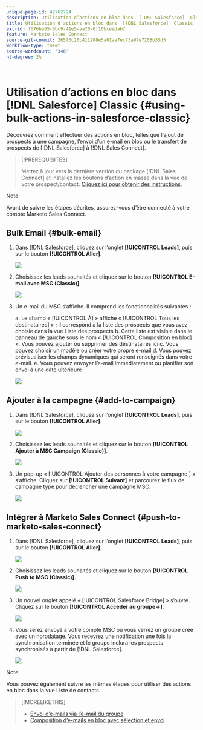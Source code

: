 ```yaml
---
unique-page-id: 42762794
description: Utilisation d’actions en bloc dans  [!DNL Salesforce]  Classic - Documents Marketo - Documentation du produit
title: Utilisation d’actions en bloc dans  [!DNL Salesforce]  Classic
exl-id: f676ba65-6bc9-41e5-aa70-0f10bceedab7
feature: Marketo Sales Connect
source-git-commit: 26573c20c411208e5a01aa7ec73a97e7208b35d5
workflow-type: tm+mt
source-wordcount: '346'
ht-degree: 2%

---
```


# Utilisation d’actions en bloc dans [!DNL Salesforce] Classic {#using-bulk-actions-in-salesforce-classic}

Découvrez comment effectuer des actions en bloc, telles que l’ajout de prospects à une campagne, l’envoi d’un e-mail en bloc ou le transfert de prospects de [!DNL Salesforce] à [!DNL Sales Connect].

>[!PREREQUISITES]
>
>Mettez à jour vers la dernière version du package [!DNL Sales Connect] et installez les boutons d’action en masse dans la vue de votre prospect/contact. [Cliquez ici pour obtenir des instructions](https://s3.amazonaws.com/tout-user-store/salesforce/assets/Marketo+Sales+Engage+For+Salesforce_+Installation+and+Success+Guide.pdf).

>[!NOTE]
>
>Avant de suivre les étapes décrites, assurez-vous d’être connecté à votre compte Marketo Sales Connect.

## Bulk Email {#bulk-email}

1. Dans [!DNL Salesforce], cliquez sur l’onglet **[!UICONTROL Leads]**, puis sur le bouton **[!UICONTROL Aller]**.

   ![](assets/one-5.png)

1. Choisissez les leads souhaités et cliquez sur le bouton **[!UICONTROL E-mail avec MSC (Classic)]**.

   ![](assets/two-5.png)

1. Un e-mail du MSC s’affiche. Il comprend les fonctionnalités suivantes :

   a. Le champ « [!UICONTROL À] » affiche « [!UICONTROL Tous les destinataires] » ; il correspond à la liste des prospects que vous avez choisie dans la vue Liste des prospects
b. Cette liste est visible dans le panneau de gauche sous le nom « [!UICONTROL Composition en bloc] ». Vous pouvez ajouter ou supprimer des destinataires ici
c. Vous pouvez choisir un modèle ou créer votre propre e-mail
d. Vous pouvez prévisualiser les champs dynamiques qui seront renseignés dans votre e-mail.
e. Vous pouvez envoyer l’e-mail immédiatement ou planifier son envoi à une date ultérieure

   ![](assets/three-4.png)

## Ajouter à la campagne {#add-to-campaign}

1. Dans [!DNL Salesforce], cliquez sur l’onglet **[!UICONTROL Leads]**, puis sur le bouton **[!UICONTROL Aller]**.

   ![](assets/four-3.png)

1. Choisissez les leads souhaités et cliquez sur le bouton **[!UICONTROL Ajouter à MSC Campaign (Classic)]**.

   ![](assets/five-3.png)

1. Un pop-up « [!UICONTROL  Ajouter des personnes à votre campagne ] » s’affiche. Cliquez sur **[!UICONTROL Suivant]** et parcourez le flux de campagne type pour déclencher une campagne MSC.

   ![](assets/six.png)

## Intégrer à Marketo Sales Connect {#push-to-marketo-sales-connect}

1. Dans [!DNL Salesforce], cliquez sur l’onglet **[!UICONTROL Leads]**, puis sur le bouton **[!UICONTROL Aller]**.

   ![](assets/seven-1.png)

1. Choisissez les leads souhaités et cliquez sur le bouton **[!UICONTROL Push to MSC (Classic)]**.

   ![](assets/eight-1.png)

1. Un nouvel onglet appelé « [!UICONTROL Salesforce Bridge] » s’ouvre. Cliquez sur le bouton **[!UICONTROL Accéder au groupe→]**.

   ![](assets/nine-1.png)

1. Vous serez envoyé à votre compte MSC où vous verrez un groupe créé avec un horodatage. Vous recevrez une notification une fois la synchronisation terminée et le groupe inclura les prospects synchronisés à partir de [!DNL Salesforce].

   ![](assets/ten.png)

>[!NOTE]
>
>Vous pouvez également suivre les mêmes étapes pour utiliser des actions en bloc dans la vue Liste de contacts.

>[!MORELIKETHIS]
>
>* [Envoi d’e-mails via l’e-mail du groupe](/help/marketo/product-docs/marketo-sales-connect/email/using-the-compose-window/sending-emails-via-group-email.md)
>* [Composition d’e-mails en bloc avec sélection et envoi](/help/marketo/product-docs/marketo-sales-connect/email/using-the-compose-window/composing-bulk-emails-with-select-and-send.md#sending-emails)
